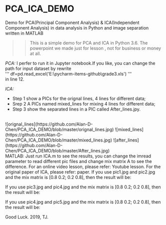 # PCA_ICA_DEMO
Demo for PCA(Principal Component Analysis) &amp; ICA(Independent Component Analysis) in data analysis in Python and image separation written in MATLAB 

>>This is a simple demo for PCA and ICA in Python 3.6.
The powerpoint we made just for lesson , not for business or money at all.

_*PCA:*_
I perfer to run it in Jupyter notebook.If you like, you can change the path for input dataset by rewrite <br>
'''
df=pd.read_excel('E:\pycharm-items-github\grade3.xls')
'''<br>
in line 12.

_*ICA:*_
* Step 1 show a PICs for the orignal lines, 4 lines for different data;
* Srep 2 A PICs named mixed_lines for mixing 4 lines for different data;
* Step 3 show the separated lines in a PIC called After_lines.jpy.
<br>
![orignal_lines](https://github.com/Alan-D-Chen/PCA_ICA_DEMO/blob/master/orignal_lines.jpg)
![mixed_lines](https://github.com/Alan-D-Chen/PCA_ICA_DEMO/blob/master/mixed_lines.jpg)
![after_lines](https://github.com/Alan-D-Chen/PCA_ICA_DEMO/blob/master/After_lines.jpg)

<br>
MATLAB:
Just run ICA.m to see the results, you can change the imread parameter to read different pic files and change mix matrix A to see the difference.
For an online video lesson, please refer: Youtube lesson.
For the original paper of ICA, please refer: paper.
If you use pic1.jpg and pic2.jpg and the mix matrix is [0.8 0.2; 0.2 0.8], then the result will be:

If you use pic3.jpg and pic4.jpg and the mix matrix is [0.8 0.2; 0.2 0.8], then the result will be:

If you use pic4.jpg and pic5.jpg and the mix matrix is [0.8 0.2; 0.2 0.8], then the result will be:

Good Luck.
2019, TJ.
